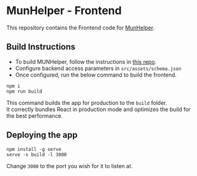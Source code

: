 # MunHelper - Frontend
This repository contains the Frontend code for [MunHelper](https://github.com/mahasvan/munhelper).


## Build Instructions

- To build MUNHelper, follow the instructions in [this repo](https://github.com/mahasvan/munhelper).
- Configure backend access parameters in `src/assets/schema.json`
- Once configured, run the below command to build the frontend.

```shell
npm i
npm run build
```

This command builds the app for production to the `build` folder.\
It correctly bundles React in production mode and optimizes the build for the best performance.

## Deploying the app

```shell
npm install -g serve
serve -s build -l 3000
```
Change `3000` to the port you wish for it to listen at.